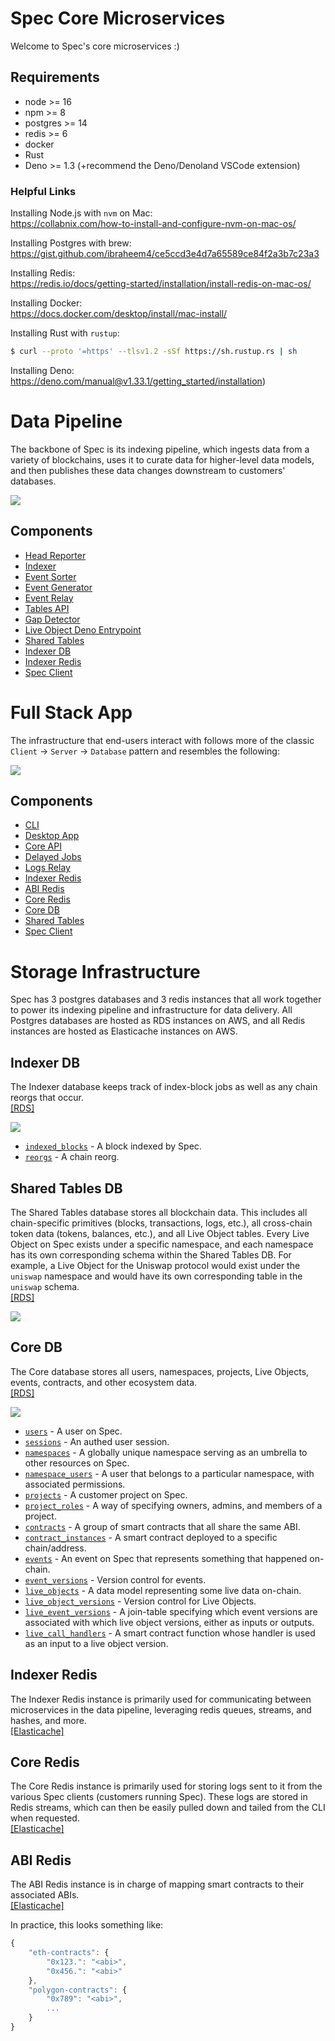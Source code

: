 # Spec Core Microservices

Welcome to Spec's core microservices :)

## Requirements

- node >= 16
- npm >= 8
- postgres >= 14
- redis >= 6
- docker
- Rust
- Deno >= 1.3 (+recommend the Deno/Denoland VSCode extension)

### Helpful Links

Installing Node.js with `nvm` on Mac:<br>
https://collabnix.com/how-to-install-and-configure-nvm-on-mac-os/

Installing Postgres with brew:<br>
https://gist.github.com/ibraheem4/ce5ccd3e4d7a65589ce84f2a3b7c23a3

Installing Redis:<br>
https://redis.io/docs/getting-started/installation/install-redis-on-mac-os/

Installing Docker:<br>
https://docs.docker.com/desktop/install/mac-install/

Installing Rust with `rustup`:
```bash
$ curl --proto '=https' --tlsv1.2 -sSf https://sh.rustup.rs | sh
```

Installing Deno:<br>
https://deno.com/manual@v1.33.1/getting_started/installation)

# Data Pipeline

The backbone of Spec is its indexing pipeline, which ingests data from a variety of blockchains, uses it to curate data for higher-level data models, and then publishes these data changes downstream to customers' databases.

![](https://dbjzhg7yxqn0y.cloudfront.net/data-pipeline.png)

## Components
* [Head Reporter](/head-reporters/)
* [Indexer](/indexers/)
* [Event Sorter](/event-sorter/)
* [Event Generator](/event-generator/)
* [Event Relay](/event-relay/)
* [Tables API](/tables-api/)
* [Gap Detector](/gap-detector/)
* [Live Object Deno Entrypoint](/deno/live-object-entrypoint.ts)
* [Shared Tables](#shared-tables-db)
* [Indexer DB](#indexer-db)
* [Indexer Redis](#indexer-db)
* [Spec Client](https://github.com/spec-dev/spec)

# Full Stack App

The infrastructure that end-users interact with follows more of the classic `Client` -> `Server` -> `Database` pattern and resembles the following: 

![](https://dbjzhg7yxqn0y.cloudfront.net/full-stack.png)

## Components
* [CLI](https://github.com/spec-dev/cli)
* [Desktop App](https://github.com/spec-dev/app)
* [Core API](/head-reporters/)
* [Delayed Jobs](/indexers/)
* [Logs Relay](/event-sorter/)
* [Indexer Redis](#indexer-db)
* [ABI Redis](#abi-redis)
* [Core Redis](#core-redis)
* [Core DB](#core-db)
* [Shared Tables](#shared-tables-db)
* [Spec Client](https://github.com/spec-dev/spec)

# Storage Infrastructure

Spec has 3 postgres databases and 3 redis instances that all work together to power its indexing pipeline and infrastructure for data delivery. All Postgres databases are hosted as RDS instances on AWS, and all Redis instances are hosted as Elasticache instances on AWS.

## Indexer DB

The Indexer database keeps track of index-block jobs as well as any chain reorgs that occur.<br>
[[RDS]](https://us-west-1.console.aws.amazon.com/rds/home?region=us-west-1#database:id=indexer;is-cluster=false)

![](https://dbjzhg7yxqn0y.cloudfront.net/indexerdb.png)

* [`indexed_blocks`](/shared/src/lib/indexer/db/entities/IndexedBlock.ts) - A block indexed by Spec.
* [`reorgs`](/shared/src/lib/indexer/db/entities/Reorg.ts) - A chain reorg.

## Shared Tables DB

The Shared Tables database stores all blockchain data. This includes all chain-specific primitives (blocks, transactions, logs, etc.), all cross-chain token data (tokens, balances, etc.), and all Live Object tables. Every Live Object on Spec exists under a specific namespace, and each namespace has its own corresponding schema within the Shared Tables DB. For example, a Live Object for the Uniswap protocol would exist under the `uniswap` namespace and would have its own corresponding table in the `uniswap` schema.<br>
[[RDS]](https://us-west-1.console.aws.amazon.com/rds/home?region=us-west-1#database:id=shared-tables;is-cluster=false)

![](https://dbjzhg7yxqn0y.cloudfront.net/shared-tables.png)

## Core DB

The Core database stores all users, namespaces, projects, Live Objects, events, contracts, and other ecosystem data.<br>
[[RDS]](https://us-west-1.console.aws.amazon.com/rds/home?region=us-west-1#database:id=core;is-cluster=false)

![](https://dbjzhg7yxqn0y.cloudfront.net/coredb.png)

* [`users`](/shared/src/lib/core/db/entities/User.ts) - A user on Spec.
* [`sessions`](/shared/src/lib/core/db/entities/Session.ts) - An authed user session.
* [`namespaces`](/shared/src/lib/core/db/entities/Namespace.ts) - A globally unique namespace serving as an umbrella to other resources on Spec.
* [`namespace_users`](/shared/src/lib/core/db/entities/NamespaceUser.ts) - A user that belongs to a particular namespace, with associated permissions.
* [`projects`](/shared/src/lib/core/db/entities/Project.ts) - A customer project on Spec.
* [`project_roles`](/shared/src/lib/core/db/entities/ProjectRole.ts) - A way of specifying owners, admins, and members of a project.
* [`contracts`](/shared/src/lib/core/db/entities/Contract.ts) - A group of smart contracts that all share the same ABI.
* [`contract_instances`](/shared/src/lib/core/db/entities/ContractInstance.ts) - A smart contract deployed to a specific chain/address.
* [`events`](/shared/src/lib/core/db/entities/Event.ts) - An event on Spec that represents something that happened on-chain.
* [`event_versions`](/shared/src/lib/core/db/entities/EventVersion.ts) - Version control for events.
* [`live_objects`](/shared/src/lib/core/db/entities/LiveObject.ts) - A data model representing some live data on-chain.
* [`live_object_versions`](/shared/src/lib/core/db/entities/LiveObjectVersion.ts) - Version control for Live Objects.
* [`live_event_versions`](/shared/src/lib/core/db/entities/LiveEventVersion.ts) - A join-table specifying which event versions are associated with which live object versions, either as inputs or outputs.
* [`live_call_handlers`](/shared/src/lib/core/db/entities/LiveCallHandler.ts) - A smart contract function whose handler is used as an input to a live object version.

## Indexer Redis

The Indexer Redis instance is primarily used for communicating between microservices in the data pipeline, leveraging redis queues, streams, and hashes, and more.<br>
[[Elasticache]](https://us-west-1.console.aws.amazon.com/elasticache/home?region=us-west-1#/redis/unclustered-indexer)

## Core Redis

The Core Redis instance is primarily used for storing logs sent to it from the various Spec clients (customers running Spec). These logs are stored in Redis streams, which can then be easily pulled down and tailed from the CLI when requested.<br>
[[Elasticache]](https://us-west-1.console.aws.amazon.com/elasticache/home?region=us-west-1#/redis/core)

## ABI Redis

The ABI Redis instance is in charge of mapping smart contracts to their associated ABIs.<br> 
[[Elasticache]](https://us-west-1.console.aws.amazon.com/elasticache/home?region=us-west-1#/redis/core)

In practice, this looks something like:
```javascript
{
    "eth-contracts": {
        "0x123.": "<abi>",
        "0x456.": "<abi>"
    },
    "polygon-contracts": {
        "0x789": "<abi>",
        ...
    }
}
```